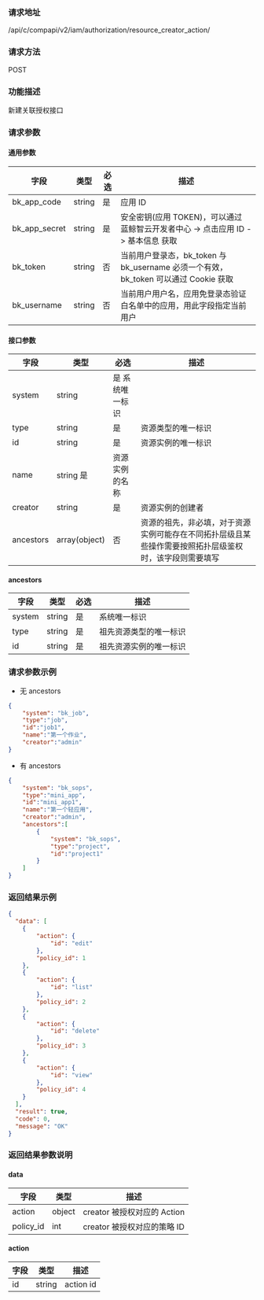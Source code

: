 
### 请求地址

/api/c/compapi/v2/iam/authorization/resource_creator_action/



### 请求方法

POST


### 功能描述

新建关联授权接口

### 请求参数


#### 通用参数

| 字段 | 类型 | 必选 |  描述 |
|-----------|------------|--------|------------|
| bk_app_code  |  string    | 是 | 应用 ID     |
| bk_app_secret|  string    | 是 | 安全密钥(应用 TOKEN)，可以通过 蓝鲸智云开发者中心 -&gt; 点击应用 ID -&gt; 基本信息 获取 |
| bk_token     |  string    | 否 | 当前用户登录态，bk_token 与 bk_username 必须一个有效，bk_token 可以通过 Cookie 获取 |
| bk_username  |  string    | 否 | 当前用户用户名，应用免登录态验证白名单中的应用，用此字段指定当前用户 |

#### 接口参数

| 字段      |  类型      | 必选   |  描述      |
|-----------|------------|--------|------------|
| system | string | 是 系统唯一标识 |
| type | string | 是 | 资源类型的唯一标识 |
| id | string | 是 | 资源实例的唯一标识 |
| name | string  是 | 资源实例的名称 |
| creator | string | 是 | 资源实例的创建者 |
| ancestors | array(object) | 否 | 资源的祖先，非必填，对于资源实例可能存在不同拓扑层级且某些操作需要按照拓扑层级鉴权时，该字段则需要填写 |


#### ancestors

| 字段      |  类型      | 必选   |  描述      |
|-----------|------------|--------|------------|
| system | string | 是 | 系统唯一标识 |
| type | string | 是 | 祖先资源类型的唯一标识 |
| id | string | 是 | 祖先资源实例的唯一标识 |


### 请求参数示例

- 无 ancestors
```json
{
    "system": "bk_job",
    "type":"job",
    "id":"job1",
    "name":"第一个作业",
    "creator":"admin"
}
```

- 有 ancestors
```json
{
    "system": "bk_sops",
    "type":"mini_app",
    "id":"mini_app1",
    "name":"第一个轻应用",
    "creator":"admin",
    "ancestors":[
        {
            "system": "bk_sops",
            "type":"project",
            "id":"project1"
        }
    ]
}
```

### 返回结果示例

```json
{
  "data": [
    {
        "action": {
            "id": "edit"
        },
        "policy_id": 1
    },
    {
        "action": {
            "id": "list"
        },
        "policy_id": 2
    },
    {
        "action": {
            "id": "delete"
        },
        "policy_id": 3
    },
    {
        "action": {
            "id": "view"
        },
        "policy_id": 4
    }
  ],
  "result": true,
  "code": 0,
  "message": "OK"
}
```

### 返回结果参数说明

#### data

| 字段      | 类型      | 描述      |
|-----------|-----------|-----------|
| action | object | creator 被授权对应的 Action |
| policy_id | int | creator 被授权对应的策略 ID |

#### action

| 字段      | 类型      | 描述      |
|-----------|-----------|-----------|
| id    |  string | action id |